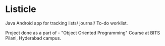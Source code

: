 # Listicle
Java Android app for tracking lists/ journal/ To-do worklist.

Project done as a part of - "Object Oriented Programming" Course at BITS Pilani, Hyderabad campus. 


